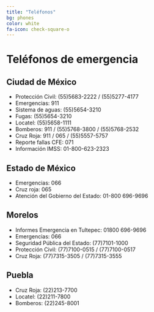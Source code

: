 ```yaml
---
title: "Teléfonos"
bg: phones
color: white
fa-icon: check-square-o
---
```


# Teléfonos de emergencia

## Ciudad de México

* Protección Civil: (55)5683-2222 / (55)5277-4177
* Emergencias: 911
* Sistema de aguas: (55)5654-3210
* Fugas: (55)5654-3210
* Locatel: (55)5658-1111
* Bomberos: 911 / (55)5768-3800 / (55)5768-2532
* Cruz Roja: 911 / 065 / (55)5557-5757
* Reporte fallas CFE: 071
* Información IMSS: 01-800-623-2323

## Estado de México

* Emergencias: 066
* Cruz roja: 065
* Atención del Gobierno del Estado: 01-800 696-9696

## Morelos

* Informes Emergencia en Tultepec: 01800 696-9696
* Emergencias: 066
* Seguridad Pública del Estado: (77)7101-1000
* Protección Civil: (77)7100-0515 / (77)7100-0517
* Cruz Roja: (77)7315-3505 /  (77)7315-3555


## Puebla

* Cruz Roja: (22)213-7700
* Locatel: (22)211-7800
* Bomberos: (22)245-8001
